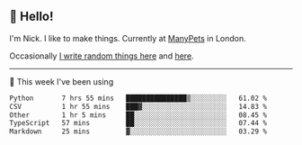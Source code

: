 ## 👋 Hello! 

I'm Nick. I like to make things. Currently at [ManyPets](https://manypets.com) in London.

Occasionally [I write random things here](https://nicksnell.com) and [here](https://twitter.com/nicksnell).

-------

🚀 This week I've been using

<!--START_SECTION:waka-->

```txt
Python       7 hrs 55 mins   ███████████████▒░░░░░░░░░   61.02 %
CSV          1 hr 55 mins    ███▓░░░░░░░░░░░░░░░░░░░░░   14.83 %
Other        1 hr 5 mins     ██░░░░░░░░░░░░░░░░░░░░░░░   08.45 %
TypeScript   57 mins         ██░░░░░░░░░░░░░░░░░░░░░░░   07.44 %
Markdown     25 mins         ▓░░░░░░░░░░░░░░░░░░░░░░░░   03.29 %
```

<!--END_SECTION:waka-->
